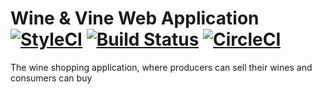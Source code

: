 # Wine & Vine Web Application [![StyleCI](https://styleci.io/repos/120551563/shield?branch=master)](https://styleci.io/repos/120551563) [![Build Status](https://travis-ci.org/RafaelMLMacedo/wine-and-vine.svg?branch=master)](https://travis-ci.org/RafaelMLMacedo/wine-and-vine) [![CircleCI](https://circleci.com/gh/RafaelMLMacedo/wine-and-vine/tree/master.svg?style=svg)](https://circleci.com/gh/RafaelMLMacedo/wine-and-vine/tree/master)
The wine shopping application, where producers can sell their wines and consumers can buy
